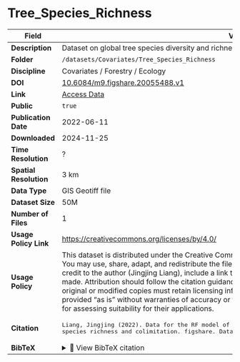 # Tree_Species_Richness

| Field | Value |
|--------|-------|
| **Description** | Dataset on global tree species diversity and richness. |
| **Folder** | `/datasets/Covariates/Tree_Species_Richness` |
| **Discipline** | Covariates / Forestry / Ecology |
| **DOI** | [10.6084/m9.figshare.20055488.v1](https://doi.org/10.6084/m9.figshare.20055488.v1) |
| **Link** | [Access Data](https://figshare.com/articles/dataset/Data_for_the_RF_model_of_local_tree_species_richness_and_colimitation/20055488?file=35866490) |
| **Public** | `true` |
| **Publication Date** | 2022-06-11 |
| **Downloaded** | 2024-11-25 |
| **Time Resolution** | ? |
| **Spatial Resolution** | 3 km |
| **Data Type** | GIS Geotiff file |
| **Dataset Size** | 50M |
| **Number of Files** | 1 |
| **Usage Policy Link** | https://creativecommons.org/licenses/by/4.0/ |
| **Usage Policy** | This dataset is distributed under the Creative Commons Attribution 4.0 International (CC BY 4.0) license. You may use, share, adapt, and redistribute the files for any purpose, provided you give appropriate credit to the author (Jingjing Liang), include a link to the license, and clearly indicate if changes were made. Attribution should follow the citation guidance on the dataset’s figshare record. Redistribution of original or modified copies must retain licensing information and acknowledgments. The dataset is provided “as is” without warranties of accuracy or fitness for a particular purpose; users are responsible for assessing suitability for their applications. |
| **Citation** | <pre>Liang, Jingjing (2022). Data for the RF model of local tree species richness and colimitation. figshare. Dataset. https://doi.org/10.6084/m9.figshare.20055488.v1</pre> |
| **BibTeX** | <details><summary>📜 View BibTeX citation</summary><pre>@article{Liang2022,<br>author = &quot;Jingjing Liang&quot;,<br>title = &quot;{Data for the RF model of local tree species richness and colimitation}&quot;,<br>year = &quot;2022&quot;,<br>month = &quot;6&quot;,<br>url = &quot;https://figshare.com/articles/dataset/Data_for_the_RF_model_of_local_tree_species_richness_and_colimitation/20055488&quot;,<br>doi = &quot;10.6084/m9.figshare.20055488.v1&quot;<br>}</pre> |
